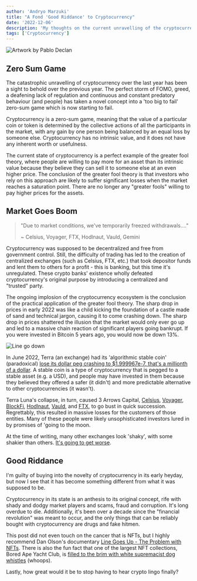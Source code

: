 ```yaml
---
author: 'Andryo Marzuki'
title: "A Fond 'Good Riddance' to Cryptocurrency"
date: '2022-12-06'
description: 'My thoughts on the current unravelling of the cryptocurrency economy'
tags: ['Cryptocurrency']
---
```


![](/images/crypto-future.png 'Artwork by Pablo Declan')

## Zero Sum Game

The catastrophic unravelling of cryptocurrency over the last year has been a sight to behold over the previous year. The perfect storm of FOMO, greed, a deafening lack of regulation and continuous and constant predatory behaviour (and people) has taken a novel concept into a 'too big to fail' zero-sum game which is now starting to fail.

Cryptocurrency is a zero-sum game, meaning that the value of a particular coin or token is determined by the collective actions of all the participants in the market, with any gain by one person being balanced by an equal loss by someone else. Cryptocurrency has no intrinsic value, and it does not have any inherent worth or usefulness.

The current state of cryptocurrency is a perfect example of the greater fool theory, where people are willing to pay more for an asset than its intrinsic value because they believe they can sell it to someone else at an even higher price. The conclusion of the greater fool theory is that investors who rely on this approach are likely to suffer significant losses when the market reaches a saturation point. There are no longer any "greater fools" willing to pay higher prices for the assets.

## Market Goes Boom

> "Due to market conditions, we've temporarily freezed withdrawals...."
>
> ~ Celsius, Voyager, FTX, Hodlnaut, Vauld, Gemini

Cryptocurrency was supposed to be decentralized and free from government control. Still, the difficulty of trading has led to the creation of centralized exchanges (such as Celsius, FTX, etc.) that took depositor funds and lent them to others for a profit - this is banking, but this time it's unregulated. These crypto banks' existence wholly defeated cryptocurrency's original purpose by introducing a centralized and "trusted" party.

The ongoing implosion of the cryptocurrency ecosystem is the conclusion of the practical application of the greater fool theory. The sharp drop in prices in early 2022 was like a child kicking the foundation of a castle made of sand and technical jargon, causing it to come crashing down. The sharp drop in prices shattered the illusion that the market would only ever go up and led to a massive chain reaction of significant players going bankrupt. If you were invested in Bitcoin 5 years ago, you would now be down 13%.

![](/images/crypto-price.png 'Line go down')

In June 2022, Terra (an exchange) had its 'algorithmic stable coin' (paradoxical) [lose its dollar peg crashing to \$1.999967e-7, that's a millionth of a dollar](https://indianexpress.com/article/technology/crypto/luna-terra-crash-a-brief-history-of-failed-algorithmic-stablecoins-7934293/). A stable coin is a type of cryptocurrency that is pegged to a stable asset (e.g. a USD), and people may have invested in them because they believed they offered a safer (it didn't) and more predictable alternative to other cryptocurrencies (it wasn't).

Terra Luna's collapse, in turn, caused 3 Arrows Capital, [Celsius](https://www.forbes.com/advisor/investing/cryptocurrency/what-is-celsius/), [Voyager](https://www.cnbc.com/2022/11/25/binance-others-line-up-bids-for-bankrupt-voyager-after-ftx-collapse.html), [BlockFi](https://markets.businessinsider.com/news/currencies/blockfi-bankruptcy-filings-ftx-collapse-crypto-lender-sbf-cryptocurrency-2022-12), [Hodlnaut](https://cointelegraph.com/news/hodlnaut-now-placed-under-creditor-protection-after-freezing-withdrawals), [Vauld](https://forkast.news/headlines/creditor-take-action-vauld-seeks-bankruptcy/), and [FTX](https://www.nytimes.com/2022/12/05/technology/crypto-future-ftx.html), to go bust in quick succession. Regrettably, this resulted in massive losses for the customers of those entities. Many of these people were likely unsophisticated investors lured in by promises of 'going to the moon.

At the time of writing, many other exchanges look 'shaky', with some shakier than others. [It's going to get worse](https://www.forbes.com/sites/qai/2022/11/30/gemini-crypto-pauses-withdrawals-fallout-continues-from-ftx-collapse/?sh=f44e4054a840).

## Good Riddance

I'm guilty of buying into the novelty of cryptocurrency in its early heyday, but now I see that it has become something different from what it was supposed to be.

Cryptocurrency in its state is an anthesis to its original concept, rife with shady and dodgy market players and scams, fraud and corruption. It's long overdue to die. Additionally, it's been over a decade since the "financial revolution" was meant to occur, and the only things that can be reliably bought with cryptocurrency are drugs and fake hitmen.

This post did not even touch on the cancer that is NFTs, but I highly recommend Dan Olson's documentary [Line Goes Up - The Problem with NFTs](https://www.youtube.com/watch?v=YQ_xWvX1n9g). There is also the fun fact that one of the largest NFT collections, Bored Ape Yacht Club, is [filled to the brim with white supremacist dog whistles](https://gordongoner.com/) (whoops).

Lastly, how great would it be to stop having to hear crypto lingo finally?
